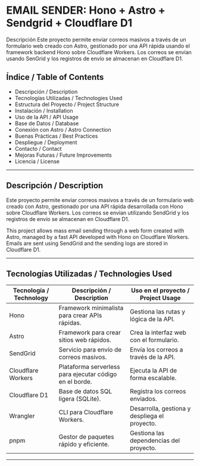# EMAIL SENDER: Hono + Astro + Sendgrid + Cloudflare D1

Descripción
Este proyecto permite enviar correos masivos a través de un formulario web creado con Astro, gestionado por una API
rápida usando el framework backend Hono sobre Cloudflare Workers. Los correos se envían usando SenGrid y los registros de envío se almacenan en Cloudflare D1.

## Índice / Table of Contents

- Descripción / Description  
- Tecnologías Utilizadas / Technologies Used  
- Estructura del Proyecto / Project Structure  
- Instalación / Installation  
- Uso de la API / API Usage  
- Base de Datos / Database  
- Conexión con Astro / Astro Connection  
- Buenas Prácticas / Best Practices  
- Despliegue / Deployment  
- Contacto / Contact  
- Mejoras Futuras / Future Improvements  
- Licencia / License  

---

## Descripción / Description

Este proyecto permite enviar correos masivos a través de un formulario web creado con Astro, gestionado por una API rápida desarrollada con Hono sobre Cloudflare Workers. Los correos se envían utilizando SendGrid y los registros de envío se almacenan en Cloudflare D1.

This project allows mass email sending through a web form created with Astro, managed by a fast API developed with Hono on Cloudflare Workers. Emails are sent using SendGrid and the sending logs are stored in Cloudflare D1.

---

## Tecnologías Utilizadas / Technologies Used

| Tecnología / Technology | Descripción / Description                                     | Uso en el proyecto / Project Usage                |
|--------------------------|--------------------------------------------------------------|--------------------------------------------------|
| Hono                     | Framework minimalista para crear APIs rápidas.              | Gestiona las rutas y lógica de la API.           |
| Astro                    | Framework para crear sitios web rápidos.                    | Crea la interfaz web con el formulario.          |
| SendGrid                 | Servicio para envío de correos masivos.                     | Envía los correos a través de la API.            |
| Cloudflare Workers       | Plataforma serverless para ejecutar código en el borde.     | Ejecuta la API de forma escalable.               |
| Cloudflare D1            | Base de datos SQL ligera (SQLite).                          | Registra los correos enviados.                   |
| Wrangler                 | CLI para Cloudflare Workers.                                | Desarrolla, gestiona y despliega el proyecto.    |
| pnpm                     | Gestor de paquetes rápido y eficiente.                      | Gestiona las dependencias del proyecto.          |

---


